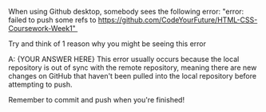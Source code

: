 When using Github desktop, somebody sees the following error: 
"error: failed to push some refs to https://github.com/CodeYourFuture/HTML-CSS-Coursework-Week1" 

Try and think of 1 reason why you might be seeing this error

A: {YOUR ANSWER HERE}
This error usually occurs because the local repository is out of sync with the remote repository, meaning there are new changes on GitHub that haven't been pulled into the local repository before attempting to push.


Remember to commit and push when you're finished!